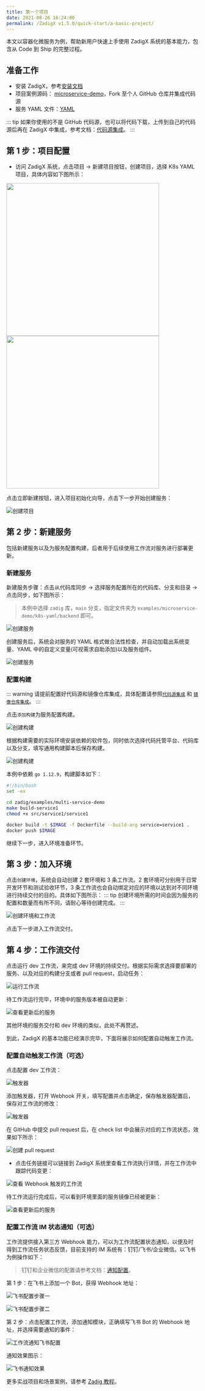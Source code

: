 ```yaml
---
title: 第一个项目
date: 2021-08-26 16:24:00
permalink: /ZadigX v1.5.0/quick-start/a-basic-project/
---
```


本文以容器化微服务为例，帮助新用户快速上手使用 ZadigX 系统的基本能力，包含从 Code 到 Ship 的完整过程。

## 准备工作

- 安装 ZadigX，参考[安装文档](/ZadigX%20v1.5.0/stable/install)
- 项目案例源码： [microservice-demo](https://github.com/koderover/zadig/tree/main/examples/microservice-demo)，Fork 至个人 GitHub 仓库并集成代码源
- 服务 YAML 文件：[YAML](https://github.com/koderover/zadig/tree/main/examples/microservice-demo/k8s-yaml/backend)

::: tip
如果你使用的不是 GitHub 代码源，也可以将代码下载，上传到自己的代码源后再在 ZadigX 中集成，参考文档：[代码源集成](/ZadigX%20v1.5.0/settings/codehost/overview/)。
:::

## 第 1 步：项目配置

- 访问 ZadigX 系统，点击项目 -> 新建项目按钮，创建项目，选择 K8s YAML 项目，具体内容如下图所示：

<img src="./_images/basic_project_create_project.png" width="400">
<img src="./_images/basic_project_create_project_1.png" width="400">

点击立即新建按钮，进入项目初始化向导，点击下一步开始创建服务：

![创建项目](./_images/basic_project_create_project_2.png "创建项目成功提示")

## 第 2 步：新建服务
包括新建服务以及为服务配置构建，后者用于后续使用工作流对服务进行部署更新。

### 新建服务
新建服务步骤：点击从代码库同步 -> 选择服务配置所在的代码库、分支和目录 -> 点击同步，如下图所示：

> 本例中选择 `zadig` 库，`main` 分支，指定文件夹为 `examples/microservice-demo/k8s-yaml/backend` 即可。

![创建服务](./_images/basic_project_create_project_3.png "创建服务")

创建服务后，系统会对服务的 YAML 格式做合法性检查，并自动加载出系统变量、YAML 中的自定义变量(可视需求自助添加)以及服务组件。

![创建服务](./_images/basic_project_create_project_4.png "创建服务")

### 配置构建

::: warning
请提前配置好代码源和镜像仓库集成，具体配置请参照[`代码源集成`](/ZadigX%20v1.5.0/settings/codehost/overview/) 和 [`镜像仓库集成`](/ZadigX%20v1.5.0/settings/image-registry/)。
:::

点击`添加构建`为服务配置构建。

![创建构建](./_images/basic_project_create_build.png "创建构建")

根据构建需要的实际环境安装依赖的软件包，同时依次选择代码托管平台、代码库以及分支，填写通用构建脚本后保存构建。

![创建构建](./_images/basic_project_create_build_1.png "创建构建")

本例中依赖 `go 1.12.9`，构建脚本如下：
``` bash
#!/bin/bash
set -ex

cd zadig/examples/multi-service-demo
make build-service1
chmod +x src/service1/service1

docker build -t $IMAGE -f Dockerfile --build-arg service=service1 .
docker push $IMAGE
```

继续下一步，进入环境准备环节。

## 第 3 步：加入环境

点击`创建环境`，系统会自动创建 2 套环境和 3 条工作流。2 套环境可分别用于日常开发环节和测试验收环节，3 条工作流也会自动绑定对应的环境以达到对不同环境进行持续交付的目的。具体如下图所示：
::: tip
创建环境所需的时间会因为服务的配置和数量而有所不同，请耐心等待创建完成。
:::

![创建环境和工作流](./_images/basic_project_create_env_1.png "创建环境和工作流")

点击下一步进入工作流交付。

## 第 4 步：工作流交付

点击运行 dev 工作流，来完成 dev 环境的持续交付。根据实际需求选择要部署的服务、以及对应的构建分支或者 pull request，启动任务：

![运行工作流](./_images/basic_project_pipeline_run_1.png "运行工作流")

待工作流运行完毕，环境中的服务版本被自动更新：

![查看更新后的服务](./_images/basic_project_view_service.png "查看更新后的服务")

其他环境的服务交付和 dev 环境的类似，此处不再赘述。

到此，ZadigX 的基本功能已经演示完毕，下面将展示如何配置自动触发工作流。

### 配置自动触发工作流（可选）

点击配置 dev 工作流：

![触发器](./_images/basic_project_create_webhook.png "触发器")

添加触发器，打开 Webhook 开关，填写配置并点击确定，保存触发器配置后，保存对工作流的修改：

![触发器](./_images/basic_project_create_webhook_1.png "触发器")

在 GitHub 中提交 pull request 后，在 check list 中会展示对应的工作流状态，效果如下所示：

![创建 pull request](./_images/basic_project_create_pr.png "创建 pull request")

- 点击任务链接可以链接到 ZadigX 系统里查看工作流执行详情，并在工作流中跟踪代码变更：

![查看 Webhook 触发的工作流](./_images/pipeline_trigger_by_wehook.png "查看 Webhook 触发的工作流")

待工作流运行完成后，可以看到环境里面的服务镜像已经被更新：

![查看更新后的服务](./_images/show_service_updated_by_webhook.png "查看更新后的服务")

### 配置工作流 IM 状态通知（可选）

工作流提供接入第三方 Webhook 能力，可以为工作流配置状态通知，以便及时得到工作流任务状态反馈，目前支持的 IM 系统有：钉钉/飞书/企业微信。以飞书为例操作如下：

> 钉钉和企业微信的配置请参考文档：[通知配置](/ZadigX%20v1.5.0/project/workflow/#im-状态通知)。

第 1 步：在飞书上添加一个 Bot，获得 Webhook 地址：

![飞书配置步骤一](./_images/basic_project_lark_add_bot.png)

![飞书配置步骤二](./_images/basic_project_lark_edit_bot.png)

第 2 步：点击配置工作流，添加通知模块，正确填写飞书 Bot 的 Webhook 地址，并选择需要通知的事件：

![工作流通知飞书配置](./_images/basic_project_workflow_feishu_config.png)

通知效果图示：

![飞书通知效果](./_images/basic_project_lark_webhook_notification.png)

更多实战项目和场景案例，请参考 [Zadig 教程](https://www.koderover.com/tutorials/)。
